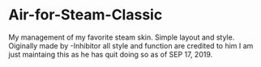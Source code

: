 # Air-for-Steam-Classic
My management of my favorite steam skin. Simple layout and style. 
Oiginally made by -Inhibitor all style and function are credited to him I am just maintaing this as he has quit doing so as of SEP 17, 2019.
